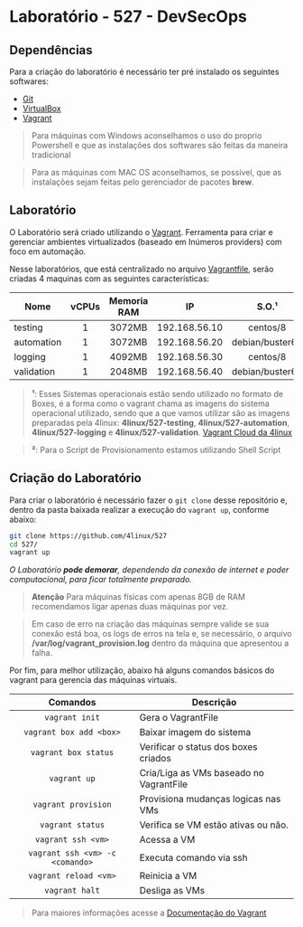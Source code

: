 Laboratório - 527 - DevSecOps
=============================

Dependências
------------

Para a criação do laboratório é necessário ter pré instalado os seguintes softwares:

* [Git][2]
* [VirtualBox][3]
* [Vagrant][5]

> Para máquinas com Windows aconselhamos o uso do proprio Powershell e que as instalações dos softwares são feitas da maneira tradicional

> Para as máquinas com MAC OS aconselhamos, se possível, que as instalações sejam feitas pelo gerenciador de pacotes **brew**.

Laboratório
-----------

O Laboratório será criado utilizando o [Vagrant][7]. Ferramenta para criar e gerenciar ambientes virtualizados (baseado em Inúmeros providers) com foco em automação.

Nesse laboratórios, que está centralizado no arquivo [Vagrantfile][8], serão criadas 4 maquinas com as seguintes características:

Nome       | vCPUs | Memoria RAM | IP            | S.O.¹           | Script de Provisionamento²
---------- |:-----:|:-----------:|:-------------:|:---------------:| -----------------------------
testing    | 1     | 3072MB      | 192.168.56.10 | centos/8        | [provisionamento/testing.sh][9]
automation | 1     | 3072MB      | 192.168.56.20 | debian/buster64 | [provisionamento/automation.sh][10]
logging    | 1     | 4092MB      | 192.168.56.30 | centos/8        | [provisionamento/logging.sh][11]
validation | 1     | 2048MB      | 192.168.56.40 | debian/buster64 | [provisionamento/validation.sh][12]

> **¹**: Esses Sistemas operacionais estão sendo utilizado no formato de Boxes, é a forma como o vagrant chama as imagens do sistema operacional utilizado, sendo que a que vamos utilizar são as imagens preparadas pela 4linux: **4linux/527-testing**, **4linux/527-automation**, **4linux/527-logging** e **4linux/527-validation**. [Vagrant Cloud da 4linux][14]

> **²**: Para o Script de Provisionamento estamos utilizando Shell Script

Criação do Laboratório 
----------------------

Para criar o laboratório é necessário fazer o `git clone` desse repositório e, dentro da pasta baixada realizar a execução do `vagrant up`, conforme abaixo:

```bash
git clone https://github.com/4linux/527
cd 527/
vagrant up
```

_O Laboratório **pode demorar**, dependendo da conexão de internet e poder computacional, para ficar totalmente preparado._

> **Atenção** Para máquinas físicas com apenas 8GB de RAM recomendamos ligar apenas duas máquinas por vez.

> Em caso de erro na criação das máquinas sempre valide se sua conexão está boa, os logs de erros na tela e, se necessário, o arquivo **/var/log/vagrant_provision.log** dentro da máquina que apresentou a falha.

Por fim, para melhor utilização, abaixo há alguns comandos básicos do vagrant para gerencia das máquinas virtuais.

Comandos                | Descrição
:----------------------:| ---------------------------------------
`vagrant init`          | Gera o VagrantFile
`vagrant box add <box>` | Baixar imagem do sistema
`vagrant box status`    | Verificar o status dos boxes criados
`vagrant up`            | Cria/Liga as VMs baseado no VagrantFile
`vagrant provision`     | Provisiona mudanças logicas nas VMs
`vagrant status`        | Verifica se VM estão ativas ou não.
`vagrant ssh <vm>`      | Acessa a VM
`vagrant ssh <vm> -c <comando>` | Executa comando via ssh
`vagrant reload <vm>`   | Reinicia a VM
`vagrant halt`          | Desliga as VMs

> Para maiores informações acesse a [Documentação do Vagrant][13]

[1]: https://4linux.com.br
[2]: https://git-scm.com/downloads
[3]: https://www.virtualbox.org/wiki/Downloads
[5]: https://www.vagrantup.com/downloads
[6]: https://cygwin.com/install.html
[7]: https://www.vagrantup.com/
[8]: ./Vagrantfile
[9]: ./provisionamento/testing.sh
[10]: ./provisionamento/automation.sh
[11]: ./provisionamento/logging.sh
[12]: ./provisionamento/validation.sh
[13]: https://www.vagrantup.com/docs
[14]: https://app.vagrantup.com/4linux

